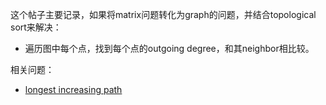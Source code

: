 这个帖子主要记录，如果将matrix问题转化为graph的问题，并结合topological sort来解决：

- 遍历图中每个点，找到每个点的outgoing degree，和其neighbor相比较。

相关问题：
- [longest increasing path](https://leetcode.com/problems/longest-increasing-path-in-a-matrix/description/)